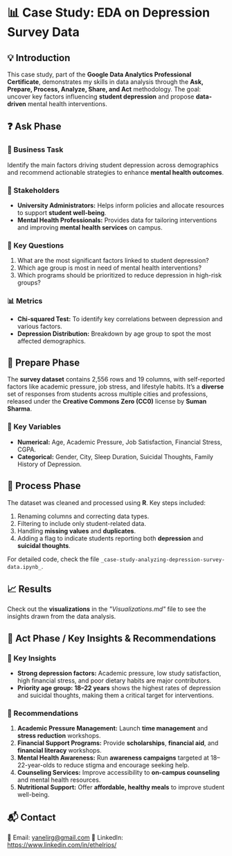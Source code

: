 # **📊 Case Study: EDA on Depression Survey Data**  

## **💡 Introduction**  
This case study, part of the **Google Data Analytics Professional Certificate**, demonstrates my skills in data analysis through the **Ask, Prepare, Process, Analyze, Share, and Act** methodology. The goal: uncover key factors influencing **student depression** and propose **data-driven** mental health interventions.

## **❓ Ask Phase**  

### **🏢 Business Task**  
Identify the main factors driving student depression across demographics and recommend actionable strategies to enhance **mental health outcomes**.

### **👥 Stakeholders**  
- **University Administrators:** Helps inform policies and allocate resources to support **student well-being**.
- **Mental Health Professionals:** Provides data for tailoring interventions and improving **mental health services** on campus.

### **🔑 Key Questions**  
1. What are the most significant factors linked to student depression?
2. Which age group is most in need of mental health interventions?
3. Which programs should be prioritized to reduce depression in high-risk groups?

### **📊 Metrics**  
- **Chi-squared Test:** To identify key correlations between depression and various factors.
- **Depression Distribution:** Breakdown by age group to spot the most affected demographics.

## **🧹 Prepare Phase**  

The **survey dataset** contains 2,556 rows and 19 columns, with self-reported factors like academic pressure, job stress, and lifestyle habits. It’s a **diverse** set of responses from students across multiple cities and professions, released under the **Creative Commons Zero (CC0)** license by **Suman Sharma**.

### **📝 Key Variables**  
- **Numerical:** Age, Academic Pressure, Job Satisfaction, Financial Stress, CGPA.
- **Categorical:** Gender, City, Sleep Duration, Suicidal Thoughts, Family History of Depression.

## **🔧 Process Phase**  
The dataset was cleaned and processed using **R**. Key steps included:
1. Renaming columns and correcting data types.
2. Filtering to include only student-related data.
3. Handling **missing values** and **duplicates**.
4. Adding a flag to indicate students reporting both **depression** and **suicidal thoughts**.

For detailed code, check the file `_case-study-analyzing-depression-survey-data.ipynb_`.

## **📈 Results**  
Check out the **visualizations** in the _"Visualizations.md"_ file to see the insights drawn from the data analysis.

## **🚀 Act Phase / Key Insights & Recommendations**  

### **🔑 Key Insights**  
- **Strong depression factors:** Academic pressure, low study satisfaction, high financial stress, and poor dietary habits are major contributors.
- **Priority age group:** **18–22 years** shows the highest rates of depression and suicidal thoughts, making them a critical target for interventions.

### **📍 Recommendations**  
1. **Academic Pressure Management:** Launch **time management** and **stress reduction** workshops.
2. **Financial Support Programs:** Provide **scholarships**, **financial aid**, and **financial literacy** workshops.
3. **Mental Health Awareness:** Run **awareness campaigns** targeted at 18–22-year-olds to reduce stigma and encourage seeking help.
4. **Counseling Services:** Improve accessibility to **on-campus counseling** and mental health resources.
5. **Nutritional Support:** Offer **affordable, healthy meals** to improve student well-being.


## 📬 Contact  

📧 Email: yanelirg@gmail.com
🔗 LinkedIn: https://www.linkedin.com/in/ethelrios/
